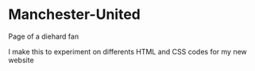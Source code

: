 # Manchester-United
Page of a diehard fan

I make this to experiment on differents HTML and CSS codes for my new website

